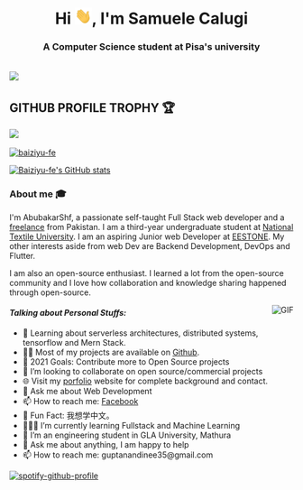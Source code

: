 
<h1 align="center">Hi <img src="https://raw.githubusercontent.com/ABSphreak/ABSphreak/master/gifs/Hi.gif" width="30px">, I'm Samuele Calugi</h1>
<h3 align="center">A Computer Science student at Pisa's university</h3>

## ![](https://activity-graph.herokuapp.com/graph?username=Walrus98&theme=react-dark&hide_border=true&area=true)

## GITHUB PROFILE TROPHY 🏆
<p>
  <img src="https://github-profile-trophy.vercel.app/?username=Walrus98&margin-w=25&margin-h=25&column=7&theme=darkhub" />    
</p>

[![baiziyu-fe](https://github-readme-streak-stats.herokuapp.com/?user=Walrus98theme=nightowl)](https://github.com/baiziyu-fe)

[![Baiziyu-fe's GitHub stats](https://github-readme-stats.vercel.app/api?username=Walrus98&hide=contribs,prs&count_private=true&theme=radical)](https://github.com/baiziyu-fe)


### About me :mortar_board:

I'm AbubakarShf, a passionate self-taught Full Stack web developer and a [freelance](https://www.fiverr.com/users/abubakarshf) from Pakistan.
I am a third-year undergraduate student at [National Textile University](https://www.ntu.edu.pk/). I am an aspiring Junior web Developer at [EESTONE](https://www.ee-stone.com/). My other interests aside from web Dev are Backend Development, DevOps and Flutter.

I am also an open-source enthusiast. I learned a lot from the open-source community and I love how collaboration and knowledge sharing happened through open-source.

<img align="right" alt="GIF" src="https://media.tenor.com/images/7db4eaa3e47272c8e58ee018fc390b7d/tenor.gif" />

#### *Talking about Personal Stuffs:*

<ul>
<li>🧐 Learning about serverless architectures, distributed systems, tensorflow 
and Mern Stack.</li>
<li>👨‍💻 Most of my projects are available on <a href="https://github.com/AbubakarShf"   target="_blank">Github</a>.</li>
<li>🥅 2021 Goals: Contribute more to Open Source projects</li>
<li>👯 I’m looking to collaborate on open source/commercial projects</li>
<li>🌐 Visit my <a href="#">porfolio</a> website for complete background and contact.</li>
<li>💬 Ask me about Web Development</li>
<li>📫 How to reach me: <a href="https://www.facebook.com/abubakar.jutt.5283/">Facebook</a> </li>
<li>🎉 Fun Fact: 我想学中文。</li>
<li>👨🏽‍💻 I’m currently learning Fullstack and  Machine Learning</li>
<li>🌱 I’m an engineering student in GLA University, Mathura</li>
<li>💬 Ask me about anything, I am happy to help</li>
<li>📫 How to reach me: guptanandinee35@gmail.com</li>
</ul>

[![spotify-github-profile](https://spotify-github-profile.vercel.app/api/view?uid=mrwalrus98&cover_image=true&theme=default)](https://spotify-github-profile.vercel.app/api/view?uid=mrwalrus98&redirect=true)

